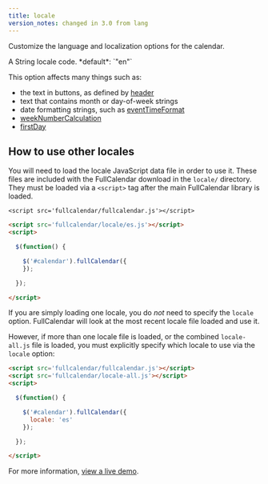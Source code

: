 ```yaml
---
title: locale
version_notes: changed in 3.0 from lang
---
```


Customize the language and localization options for the calendar.

<div class='spec' markdown='1'>
A String locale code. *default*: `"en"`
</div>

This option affects many things such as:

- the text in buttons, as defined by [header](header)
- text that contains month or day-of-week strings
- date formatting strings, such as [eventTimeFormat](eventTimeFormat)
- [weekNumberCalculation](weekNumberCalculation)
- [firstDay](firstDay)


## How to use other locales

You will need to load the locale JavaScript data file in order to use it.
These files are included with the FullCalendar download in the `locale/` directory.
They must be loaded via a `<script>` tag after the main FullCalendar library is loaded.

    <script src='fullcalendar/fullcalendar.js'></script>

```html
<script src='fullcalendar/locale/es.js'></script>
<script>

  $(function() {

    $('#calendar').fullCalendar({
    });

  });

</script>
```

If you are simply loading one locale, you do *not* need to specify the `locale` option. FullCalendar will look at the most recent locale file loaded and use it.

However, if more than one locale file is loaded, or the combined `locale-all.js` file is loaded, you must explicitly specify which locale to use via the `locale` option:

```html
<script src='fullcalendar/fullcalendar.js'></script>
<script src='fullcalendar/locale-all.js'></script>
<script>

  $(function() {

    $('#calendar').fullCalendar({
      locale: 'es'
    });

  });

</script>
```

For more information, [view a live demo](locale-demo).
